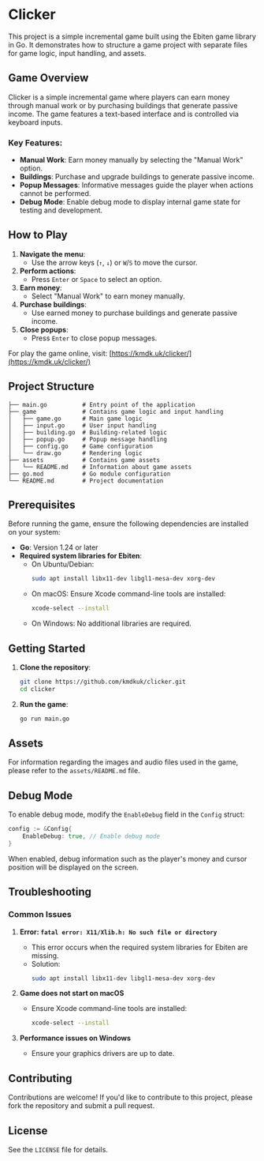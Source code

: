 # Clicker

This project is a simple incremental game built using the Ebiten game library in Go. It demonstrates how to structure a game project with separate files for game logic, input handling, and assets.

## Game Overview

Clicker is a simple incremental game where players can earn money through manual work or by purchasing buildings that generate passive income. The game features a text-based interface and is controlled via keyboard inputs.

### Key Features:
- **Manual Work**: Earn money manually by selecting the "Manual Work" option.
- **Buildings**: Purchase and upgrade buildings to generate passive income.
- **Popup Messages**: Informative messages guide the player when actions cannot be performed.
- **Debug Mode**: Enable debug mode to display internal game state for testing and development.

## How to Play

1. **Navigate the menu**:
   - Use the arrow keys (`↑`, `↓`) or `W`/`S` to move the cursor.
2. **Perform actions**:
   - Press `Enter` or `Space` to select an option.
3. **Earn money**:
   - Select "Manual Work" to earn money manually.
4. **Purchase buildings**:
   - Use earned money to purchase buildings and generate passive income.
5. **Close popups**:
   - Press `Enter` to close popup messages.

For play the game online, visit: [https://kmdk.uk/clicker/](https://kmdk.uk/clicker/)

## Project Structure

```
├── main.go          # Entry point of the application
├── game             # Contains game logic and input handling
│   ├── game.go      # Main game logic
│   ├── input.go     # User input handling
│   ├── building.go  # Building-related logic
│   ├── popup.go     # Popup message handling
│   ├── config.go    # Game configuration
│   └── draw.go      # Rendering logic
├── assets           # Contains game assets
│   └── README.md    # Information about game assets
├── go.mod           # Go module configuration
└── README.md        # Project documentation
```

## Prerequisites

Before running the game, ensure the following dependencies are installed on your system:

- **Go**: Version 1.24 or later
- **Required system libraries for Ebiten**:
  - On Ubuntu/Debian:
    ```bash
    sudo apt install libx11-dev libgl1-mesa-dev xorg-dev
    ```
  - On macOS:
    Ensure Xcode command-line tools are installed:
    ```bash
    xcode-select --install
    ```
  - On Windows:
    No additional libraries are required.

## Getting Started

1. **Clone the repository**:
   ```bash
   git clone https://github.com/kmdkuk/clicker.git
   cd clicker
   ```

2. **Run the game**:
   ```bash
   go run main.go
   ```

## Assets

For information regarding the images and audio files used in the game, please refer to the `assets/README.md` file.

## Debug Mode

To enable debug mode, modify the `EnableDebug` field in the `Config` struct:
```go
config := &Config{
    EnableDebug: true, // Enable debug mode
}
```
When enabled, debug information such as the player's money and cursor position will be displayed on the screen.

## Troubleshooting

### Common Issues

1. **Error: `fatal error: X11/Xlib.h: No such file or directory`**
   - This error occurs when the required system libraries for Ebiten are missing.
   - Solution:
     ```bash
     sudo apt install libx11-dev libgl1-mesa-dev xorg-dev
     ```

2. **Game does not start on macOS**
   - Ensure Xcode command-line tools are installed:
     ```bash
     xcode-select --install
     ```

3. **Performance issues on Windows**
   - Ensure your graphics drivers are up to date.

## Contributing

Contributions are welcome! If you'd like to contribute to this project, please fork the repository and submit a pull request.

## License

See the `LICENSE` file for details.
